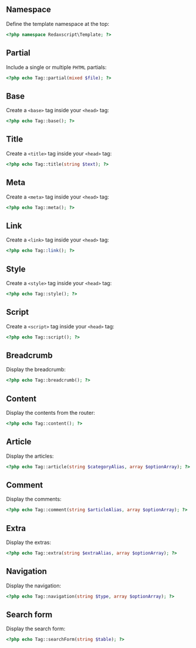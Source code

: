 Namespace
---------

Define the template namespace at the top:

```php
<?php namespace Redaxscript\Template; ?>
```


Partial
-------

Include a single or multiple `PHTML` partials:

```php
<?php echo Tag::partial(mixed $file); ?>
```


Base
----

Create a `<base>` tag inside your `<head>` tag:

```php
<?php echo Tag::base(); ?>
```


Title
-----

Create a `<title>` tag inside your `<head>` tag:

```php
<?php echo Tag::title(string $text); ?>
```


Meta
----

Create a `<meta>` tag inside your `<head>` tag:

```php
<?php echo Tag::meta(); ?>
```


Link
----

Create a `<link>` tag inside your `<head>` tag:

```php
<?php echo Tag::link(); ?>
```


Style
-----

Create a `<style>` tag inside your `<head>` tag:

```php
<?php echo Tag::style(); ?>
```


Script
------

Create a `<script>` tag inside your `<head>` tag:

```php
<?php echo Tag::script(); ?>
```


Breadcrumb
----------

Display the breadcrumb:

```php
<?php echo Tag::breadcrumb(); ?>
```


Content
-------

Display the contents from the router:

```php
<?php echo Tag::content(); ?>
```


Article
-------

Display the articles:

```php
<?php echo Tag::article(string $categoryAlias, array $optionArray); ?>
```


Comment
-------

Display the comments:

```php
<?php echo Tag::comment(string $articleAlias, array $optionArray); ?>
```


Extra
-----

Display the extras:

```php
<?php echo Tag::extra(string $extraAlias, array $optionArray); ?>
```


Navigation
----------

Display the navigation:

```php
<?php echo Tag::navigation(string $type, array $optionArray); ?>
```


Search form
-----------

Display the search form:

```php
<?php echo Tag::searchForm(string $table); ?>
```
